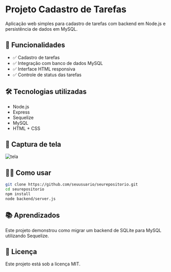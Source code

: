 # Projeto Cadastro de Tarefas

Aplicação web simples para cadastro de tarefas com backend em Node.js e persistência de dados em MySQL.

## 🚀 Funcionalidades

- ✅ Cadastro de tarefas
- ✅ Integração com banco de dados MySQL
- ✅ Interface HTML responsiva
- ✅ Controle de status das tarefas

## 🛠️ Tecnologias utilizadas

- Node.js
- Express
- Sequelize
- MySQL
- HTML + CSS

## 📸 Captura de tela

![tela](./screenshot.png)

## 🧑‍💻 Como usar

```bash
git clone https://github.com/seuusuario/seurepositorio.git
cd seurepositorio
npm install
node backend/server.js
```

## 📚 Aprendizados

Este projeto demonstrou como migrar um backend de SQLite para MySQL utilizando Sequelize.

## 📄 Licença

Este projeto está sob a licença MIT.